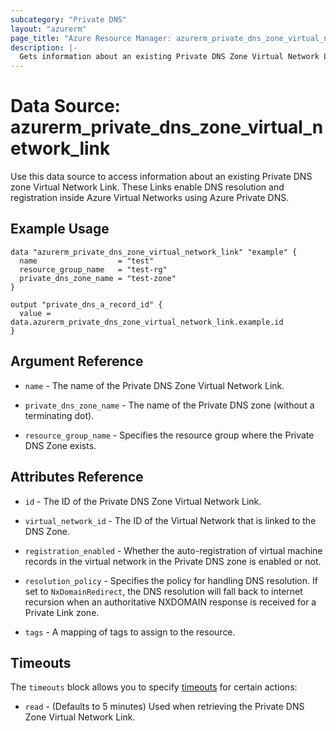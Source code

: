 ```yaml
---
subcategory: "Private DNS"
layout: "azurerm"
page_title: "Azure Resource Manager: azurerm_private_dns_zone_virtual_network_link"
description: |-
  Gets information about an existing Private DNS Zone Virtual Network Link.
---
```


# Data Source: azurerm_private_dns_zone_virtual_network_link

Use this data source to access information about an existing Private DNS zone Virtual Network Link. These Links enable DNS resolution and registration inside Azure Virtual Networks using Azure Private DNS.

## Example Usage

```hcl
data "azurerm_private_dns_zone_virtual_network_link" "example" {
  name                  = "test"
  resource_group_name   = "test-rg"
  private_dns_zone_name = "test-zone"
}

output "private_dns_a_record_id" {
  value = data.azurerm_private_dns_zone_virtual_network_link.example.id
}
```

## Argument Reference

* `name` - The name of the Private DNS Zone Virtual Network Link.

* `private_dns_zone_name` - The name of the Private DNS zone (without a terminating dot).

* `resource_group_name` - Specifies the resource group where the Private DNS Zone exists.

## Attributes Reference

* `id` - The ID of the Private DNS Zone Virtual Network Link.

* `virtual_network_id` - The ID of the Virtual Network that is linked to the DNS Zone.

* `registration_enabled` - Whether the auto-registration of virtual machine records in the virtual network in the Private DNS zone is enabled or not.

* `resolution_policy` - Specifies the policy for handling DNS resolution. If set to `NxDomainRedirect`, the DNS resolution will fall back to internet recursion when an authoritative NXDOMAIN response is received for a Private Link zone.

* `tags` - A mapping of tags to assign to the resource.

## Timeouts

The `timeouts` block allows you to specify [timeouts](https://www.terraform.io/language/resources/syntax#operation-timeouts) for certain actions:

* `read` - (Defaults to 5 minutes) Used when retrieving the Private DNS Zone Virtual Network Link.
